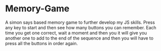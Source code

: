 # Memory-Game
A simon says based memory game to further develop my JS skills. Press any key to start and then see how many buttons you can remember. Each time you get one correct, wait a moment and then you it will give you another one to add to the end of the sequence and then you will have to press all the buttons in order again.
